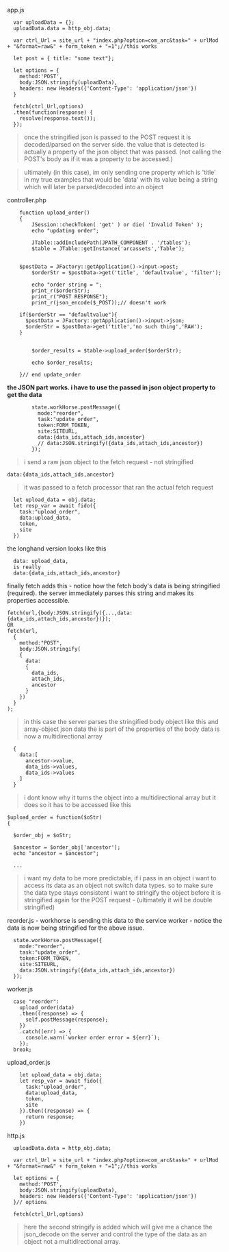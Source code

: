
app.js
```
  var uploadData = {};
  uploadData.data = http_obj.data;

  var ctrl_Url = site_url + "index.php?option=com_arc&task=" + urlMod + "&format=raw&" + form_token + "=1";//this works

  let post = { title: "some text"};

  let options = {
    method:'POST',
    body:JSON.stringify(uploadData),
    headers: new Headers({'Content-Type': 'application/json'})
  }

  fetch(ctrl_Url,options)
  .then(function(response) {
    resolve(response.text());
  });
```

>once the stringified json is passed to the POST request it is decoded/parsed on the server side. the value that is detected is actually a property of the json object that was passed. (not calling the POST's body as if it was a property to be accessed.)


>ultimately (in this case), im only sending one property which is 'title' in my true examples that would be 'data' with its value being a string which will later be parsed/decoded into an object

controller.php
```
	function upload_order()
	{
		JSession::checkToken( 'get' ) or die( 'Invalid Token' );
		echo "updating order";

		JTable::addIncludePath(JPATH_COMPONENT . '/tables');
		$table = JTable::getInstance('arcassets','Table');


    $postData = JFactory::getApplication()->input->post;
		$orderStr = $postData->get('title', 'defaultvalue', 'filter');

		echo "order string = ";
		print_r($orderStr);
		print_r("POST RESPONSE");
		print_r(json_encode($_POST));// doesn't work

    if($orderStr == "defaultvalue"){
      $postData = JFactory::getApplication()->input->json;
      $orderStr = $postData->get('title','no such thing','RAW');
    }


		$order_results = $table->upload_order($orderStr);

		echo $order_results;

	}// end update_order
```
**the JSON part works.  i have to use the passed in json object property to get the data**

```
        state.workHorse.postMessage({
          mode:"reorder",
          task:"update_order",
          token:FORM_TOKEN,
          site:SITEURL,
          data:{data_ids,attach_ids,ancestor}
          // data:JSON.stringify({data_ids,attach_ids,ancestor})
        });
```

> i send a raw json object to the fetch request - not stringified

```
data:{data_ids,attach_ids,ancestor}
```

> it was passed to a fetch processor that ran the actual fetch request
```
  let upload_data = obj.data;
  let resp_var = await fido({
    task:"upload_order",
    data:upload_data,
    token,
    site
  })
```

the longhand version looks like this
```
  data: upload_data,
  is really
  data:{data_ids,attach_ids,ancestor}
```

finally fetch adds this - notice how the fetch body's data is being stringified (required).  the server immediately parses this string and makes its properties accessible.

```
fetch(url,{body:JSON.stringify({...,data:{data_ids,attach_ids,ancestor})});
OR
fetch(url,
  {
    method:"POST",
    body:JSON.stringify(
    {
      data:
      {
        data_ids,
        attach_ids,
        ancestor
      }
    })
  }
);
```

> in this case the server parses the stringified body object like this and array-object json data the is part of the properties of the body data is now a multidirectional array

```
  {
    data:[
      ancestor->value,
      data_ids->values,
      data_ids->values
    ]
  }
```
> i dont know why it turns the object into a multidirectional array but it does
so it has to be accessed like this
```
$upload_order = function($oStr)
{

  $order_obj = $oStr;

  $ancestor = $order_obj['ancestor'];
  echo "ancestor = $ancestor";

  ...
```

> i want my data to be more predictable, if i pass in an object i want to access its data as an object not switch data types. so to make sure the data type stays consistent i want to stringify the object before it is stringified again for the POST request - (ultimately it will be double stringified)


reorder.js - workhorse is sending this data to the service worker - notice the data is now being stringified for the above issue.
```
  state.workHorse.postMessage({
    mode:"reorder",
    task:"update_order",
    token:FORM_TOKEN,
    site:SITEURL,
    data:JSON.stringify({data_ids,attach_ids,ancestor})
  });
```

worker.js
```
  case "reorder":
    upload_order(data)
    .then((response) => {
      self.postMessage(response);
    })
    .catch((err) => {
      console.warn(`worker order error = ${err}`);
    });
  break;
```

upload_order.js
```
    let upload_data = obj.data;
    let resp_var = await fido({
      task:"upload_order",
      data:upload_data,
      token,
      site
    }).then((response) => {
      return response;
    })
```


http.js
```
  uploadData.data = http_obj.data;

  var ctrl_Url = site_url + "index.php?option=com_arc&task=" + urlMod + "&format=raw&" + form_token + "=1";//this works

  let options = {
    method:'POST',
    body:JSON.stringify(uploadData),
    headers: new Headers({'Content-Type': 'application/json'})
  }// options

  fetch(ctrl_Url,options)
```
>here the second stringify is added which will give me a chance the json_decode on the server and control the type of the data as an object not a multidirectional array.
